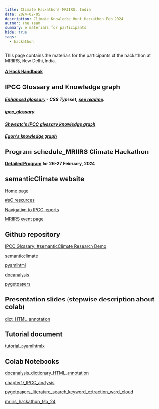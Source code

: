 ```yaml
---
title: Climate Hackathon! MRIIRS, India
date: 2024-02-05
description: Climate Knowledge Hunt Hackathon Feb 2024
author: The Team
summary: e materials for participants 
hide: true
tags:
  - hackathon
---
```



This page contains the materials for the participants of the hackathon at MRIIRS, New Delhi, India.

#### [A Hack Handbook](https://bit.ly/sc_hackbook)


## IPCC Glossary and Knowledge graph

##### [Enhanced glossary](https://vivliostyle.vercel.app/#src=https://raw.githubusercontent.com/semanticClimate/glossary-demo/main/ipccglossary.jsonld) - CSS Typeset, [see readme](https://github.com/semanticClimate/glossary-demo/blob/main/README.md).

##### [ipcc_glossary](https://drive.google.com/file/d/1a2qWGR6Ot_vlQ31TMBbNaVsD6S_1_gT2/view?usp=sharing)

##### [Shweata's IPCC glossary knowledge graph](https://semanticclimate.github.io/p/en/ipcc_glossary/)


##### [Egon's knowledge graph](https://kg-ipclimatec-reports.wikibase.cloud/wiki/Main_Page)


## Program schedule_MRIIRS Climate Hackathon

**[Detailed Program](https://drive.google.com/file/d/1WLsirekDjWAb1IeCfaFmzWnTL7a04inv/view?usp=sharing) for 26-27 February, 2024**



## semanticClimate website


[Home page](https://semanticclimate.github.io/p/en/)


[#sC resources](https://semanticclimate.github.io/p/en/posts/resources/)


[Navigation to IPCC reports](https://semanticclimate.github.io/p/en/posts/ipcc_resources/)


[MRIIRS event page](https://semanticclimate.github.io/p/en/events/climate_knowledge_hunt_Feb24/)


## Github repository


[IPCC Glossary: #semanticClimate Research Demo](https://github.com/semanticClimate/glossary-demo)


[semanticclimate](https://github.com/petermr/semanticClimate)


[pyamihtml](https://github.com/petermr/pyamihtml)


[docanalysis](https://github.com/petermr/docanalysis)


[pygetpapers](https://github.com/petermr/pygetpapers)


## Presentation slides (stepwise description about colab)
[dict_HTML_annotation](https://docs.google.com/presentation/d/1fqP6F6tJ60QFB0A0F37h6TuPyeC4LReb/edit?usp=sharing&ouid=103728494708026978305&rtpof=true&sd=true)


## Tutorial document
[tutorial_pyamihtmlx](https://docs.google.com/document/d/1CF68Fw9NytnUH2ZAEecpUeligXczhn4A/edit?usp=sharing&ouid=103728494708026978305&rtpof=true&sd=true)


## Colab Notebooks

[docanalysis_dictionary_HTML_annotation](https://colab.research.google.com/drive/13J-5kXKYUAMWGoSJGAANb-Ws70k7bvPs?usp=sharing)

[chapter17_IPCC_analysis](https://colab.research.google.com/github/petermr/semanticClimate/blob/main/outreach/climate_knowledge_hunt_hackathon/Hackathon_Notebook/Chapter_17_Notebook.ipynb)

[pygetpapers_literature_search_keyword_extraction_word_cloud](https://colab.research.google.com/drive/1QhkUNom8U_BR1bRVNNn6wWsIdtRmpxQt?usp=sharing)

[mriirs_hackathon_feb_24](https://colab.research.google.com/drive/1g60INRchV3QEwI1XsU6q4ipI-YfpM8PH?usp=sharing)





